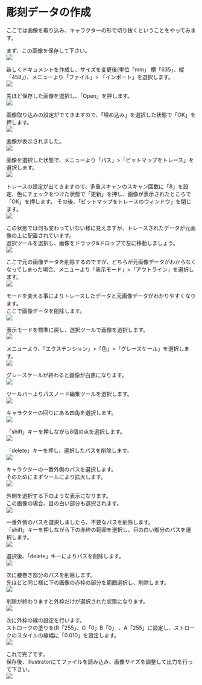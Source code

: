 # 彫刻データの作成

ここでは画像を取り込み、キャラクターの形で切り抜くということをやってみます。

まず、この画像を保存して下さい。
<br>
![](kuraudochan.png)

新しくドキュメントを作成し、サイズを変更後(単位「mm」 横「635」、縦「458」）、メニューより「ファイル」> 「インポート」を選択します。
<br>
![](ink6-00.jpg)

先ほど保存した画像を選択し、「Open」を押します。
<br>
![](ink6-01.jpg)

画像取り込みの設定がでてきますので、「埋め込み」を選択した状態で「OK」を押します。
<br>
![](ink6-02.jpg)

画像が表示されました。
<br>
![](ink6-03.jpg)

画像を選択した状態で、メニューより「パス」>「ビットマップをトレース」を選択します。
<br>
![](ink6-04.jpg)

トレースの設定が出てきますので、多重スキャンのスキャン回数に「8」を設定、色にチェックをつけた状態で「更新」を押し、画像が表示されたところで「OK」を押します。
その後、「ビットマップをトレースのウィンドウ」を閉じます。
<br>
![](ink6-05.jpg)


この状態では何も変わっていない様に見えますが、トレースされたデータが元画像の上に配置されています。<br>
選択ツールを選択し、画像をドラック&ドロップで左に移動しましょう。<br>
![](ink6-06.jpg)

ここで元の画像データを削除するのですが、どちらが元画像データがわからなくなってしまった場合、メニューより「表示モード」>「アウトライン」を選択します。
<br>
![](ink6-07.jpg)

モードを変える事によりトレースしたデータと元画像データがわかりやすくなります。
<br>
ここで画像データを削除します。
<br>
![](ink6-08.jpg)

表示モードを標準に戻し、選択ツールで画像を選択します。
<br>
![](ink6-09.jpg)

メニューより、「エクステンション」>「色」>「グレースケール」を選択します。
<br>
![](ink6-10.jpg)

グレースケールが終わると画像が白黒になります。
<br>
![](ink6-11.jpg)

ツールバーよりパスノード編集ツールを選択します。
<br>
![](ink6-12.jpg)

キャラクターの回りにある四角を選択します。
<br>
![](ink6-13.jpg)

「shift」キーを押しながら8個の点を選択します。
<br>
![](ink6-14.jpg)

「delete」キーを押し、選択したパスを削除します。
<br>
![](ink6-15.jpg)

キャラクターの一番外側のパスを選択します。
<br>
そのためにまずツールにより拡大します。
<br>
![](ink6-16.jpg)

外側を選択する下のような表示になります。
<br>
この画像の場合、目の白い部分も選択されます。
<br>
![](ink6-17.jpg)

一番外側のパスを選択しましたら、不要なパスを削除します。
<br>
「shift」キーを押しながら下の赤枠の範囲を選択し、目の白い部分のパスを選択します。
<br>
![](ink6-18.jpg)

選択後、「delete」キーによりパスを削除します。
<br>
![](ink6-19.jpg)

次に腰巻き部分のパスを削除します。
<br>
先ほどと同じ様に下の画像の赤枠の部分を範囲選択し、削除します。
<br>
![](ink6-20.jpg)

削除が終わりますと外枠だけが選択された状態になります。
<br>
![](ink6-21.jpg)

次に外枠の線の設定を行います。
<br>
ストロークの塗りを(R「255」、G「0」B「0」 、A「255」に設定し、ストロークのスタイルの線幅に「0.010」を設定します。
<br>
![](ink6-22.jpg)

これで完了です。
<br>
保存後、Illustratorにてファイルを読み込み、画像サイズを調整して出力を行って下さい。
<br>
![](ink6-23.jpg)


